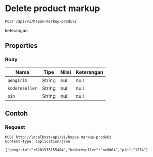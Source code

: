 # Delete product markup
```http
POST /api/v1/hapus-markup-produk2
```
keterangan
## Properties
### Body
Nama | Tipe | Nilai | Keterangan
--- | --- | --- | ---
<code>pengirim</code> | String | null | null
<code>kodereseller</code> | String | null | null
<code>pin</code> | String | null | null
## Contoh
### Request
```http
POST http://localhost/api/v1/hapus-markup-produk2
Content-Type: application/json

{"pengirim":"+6281935155404","kodereseller":"ox0004","pin":"1234"}


```

